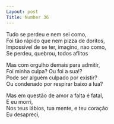 ```yaml
---
Layout: post
Title: Number 36
---
```


Tudo se perdeu e nem sei como,                                                                                                                                                     
Foi tão rápido que nem pizza de doritos,                                                                                                                                                
Impossível de se ter, imagino, nao como,                                                                                                                                            
Se perdeu, quebrou, todos aflitos 

Mas com orgulho demais para admitir,                                                                                                                                                  
Foi minha culpa? Ou foi a sua!?                                                                                                                                                                                     
Pode ser alguém culpado por existir?                                                                                                                                                  
Ou condenado por respirar baixo a lua? 

Mas em questão de amor a falta é fatal,                                                                                                                                             
E eu morri,                                                                                                                                                                          
Nos teus lábios, tua mente, e teu coração                                                                                                                                          
Eu desapreci, 
